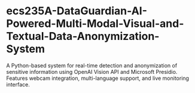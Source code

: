 # ecs235A-DataGuardian-AI-Powered-Multi-Modal-Visual-and-Textual-Data-Anonymization-System
 A Python-based system for real-time detection and anonymization of sensitive information using OpenAI Vision API and Microsoft Presidio. Features webcam integration, multi-language support, and live monitoring interface.
